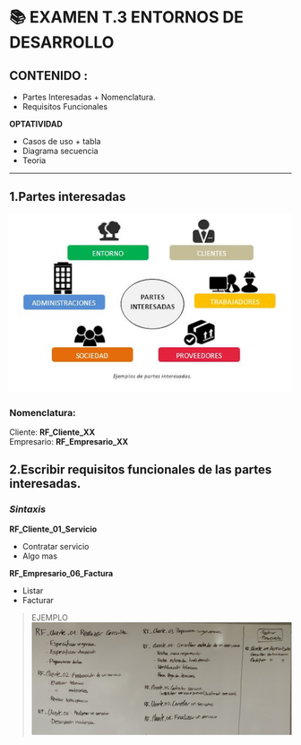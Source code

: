 # 📚 **EXAMEN T.3 ENTORNOS DE DESARROLLO**

## **CONTENIDO :**
- Partes Interesadas + Nomenclatura.
- Requisitos Funcionales 

**OPTATIVIDAD**
- Casos de uso + tabla
- Diagrama secuencia
- Teoria

---

## **1.Partes interesadas**

![Partes Interesadas](pictures/partes_interesadas.jpg)

### **Nomenclatura:**

Cliente: **RF_Cliente_XX**<br>
Empresario: **RF_Empresario_XX**

## **2.Escribir requisitos funcionales de las partes interesadas.**

### ***Sintaxis***

**RF_Cliente_01_Servicio**
- Contratar servicio
- Algo mas

**RF_Empresario_06_Factura**
- Listar
- Facturar
>EJEMPLO
![Requisitos Funcionales](pictures/RF.PNG)

